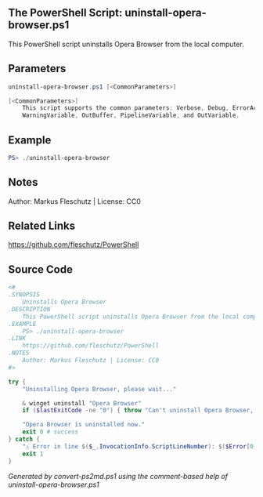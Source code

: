 ## The PowerShell Script: uninstall-opera-browser.ps1

This PowerShell script uninstalls Opera Browser from the local computer.

## Parameters
```powershell
uninstall-opera-browser.ps1 [<CommonParameters>]

[<CommonParameters>]
    This script supports the common parameters: Verbose, Debug, ErrorAction, ErrorVariable, WarningAction, 
    WarningVariable, OutBuffer, PipelineVariable, and OutVariable.
```

## Example
```powershell
PS> ./uninstall-opera-browser

```

## Notes
Author: Markus Fleschutz | License: CC0

## Related Links
https://github.com/fleschutz/PowerShell

## Source Code
```powershell
<#
.SYNOPSIS
	Uninstalls Opera Browser
.DESCRIPTION
	This PowerShell script uninstalls Opera Browser from the local computer.
.EXAMPLE
	PS> ./uninstall-opera-browser
.LINK
	https://github.com/fleschutz/PowerShell
.NOTES
	Author: Markus Fleschutz | License: CC0
#>

try {
	"Uninstalling Opera Browser, please wait..."

	& winget uninstall "Opera Browser"
	if ($lastExitCode -ne "0") { throw "Can't uninstall Opera Browser, is it installed?" }

	"Opera Browser is uninstalled now."
	exit 0 # success
} catch {
	"⚠️ Error in line $($_.InvocationInfo.ScriptLineNumber): $($Error[0])"
	exit 1
}
```

*Generated by convert-ps2md.ps1 using the comment-based help of uninstall-opera-browser.ps1*
